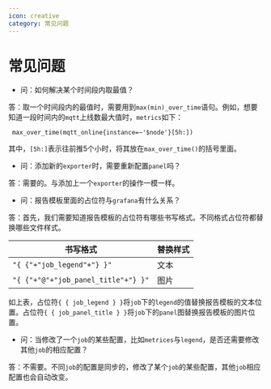 ```yaml
---
icon: creative
category: 常见问题
---
```


# 常见问题

  +  问：如何解决某个时间段内取最值？
   
   答：取一个时间段内的最值时，需要用到``max(min)_over_time``语句。例如，想要知道一段时间内的``mqtt``上线数最大值时，``metrics``如下：
      
  ```
   max_over_time(mqtt_online{instance=~'$node'}[5h:])  
  ```
  
  其中，``[5h:]``表示往前推5个小时，将其放在``max_over_time()``的括号里面。
  
   +  问：添加新的``exporter``时，需要重新配置``panel``吗？
         
  答：需要的。与添加上一个``exporter``的操作一模一样。
         
   +  问：报告模板里面的占位符与``grafana``有什么关系？
          
   答：首先，我们需要知道报告模板的占位符有哪些书写格式。不同格式占位符都替换哪些文件样式。
    
   | 书写格式 | 替换样式 | 
   | ------------ | ------------ |
   |``"{ {"+"job_legend"+"} }"``|文本|
   |``"{ {"+"@"+"job_panel_title"+"} }"``|图片|
   如上表，占位符``{ { job_legend } }``将``job``下的``legend``的值替换报告模板的文本位置。占位符``{ { job_panel_title } }``将``job``下的``panel``图替换报告模板的图片位置。      
   
  +  问：当修改了一个``job``的某些配置，比如``metrices``与``legend``，是否还需要修改其他``job``的相应配置？ 
  
  答：不需要。不同``job``的配置是同步的，修改了某个``job``的某些配置，其他``job``相应配置也会自动改变。           
  
  

                  
 
   